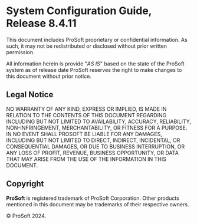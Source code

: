# System Configuration Guide, Release 8.4.11

This document includes ProSoft proprietary or confidential information. As such, it may not be redistributed or disclosed without prior written permission.

All information herein is provide "*AS IS*" based on the state of the ProSoft system as of release date ProSoft reserves the right to make changes to this document without prior notice.

## Legal Notice

NO WARRANTY OF ANY KIND, EXPRESS OR IMPLIED, IS MADE IN RELATION TO THE CONTENTS OF THIS DOCUMENT REGARDING INCLUDING BUT NOT LIMITED TO AVAILABILITY, ACCURACY, RELIABILITY, NON-INFRINGEMENT, MERCHANTABILITY, OR FITNESS FOR A PURPOSE. IN NO EVENT SHALL PROSOFT BE LIABLE FOR ANY DAMAGES, INCLUDING BUT NOT LIMITED TO DIRECT, INDIRECT, INCIDENTAL, OR CONSEQUENTIAL DAMAGES, OR DUE TO BUSINESS INTERRUPTION, OR ANY LOSS OF PROFIT, REVENUE, BUSINESS OPPORTUNITY, OR DATA THAT MAY ARISE FROM THE USE OF THE INFORMATION IN THIS DOCUMENT.

## Copyright

__ProSoft__ is registered trademark of ProSoft Corporation. Other products mentioned in this document may be trademarks of their respective owners.

&copy; ProSoft 2024.
